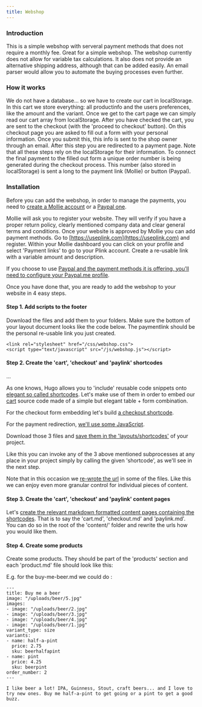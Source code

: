 ```yaml
---
title: Webshop
---
```


### Introduction

This is a simple webshop with serveral payment methods that does not require a monthly fee. Great for a simple webshop. The webshop currently does not allow for variable tax calculations. It also does not provide an alternative shipping address, although that can be added easily. An email parser would allow you to automate the buying processes even further.

### How it works

We do not have a database... so we have to create our cart in localStorage. In this cart we store everything: all productinfo and the users preferences, like the amount and the variant. Once we get to the cart page we can simply read our cart array from localStorage. After you have checked the cart, you are sent to the checkout (with the 'proceed to checkout' button). On this checkout page you are asked to fill out a form with your personal information. Once you submit this, this info is sent to the shop owner through an email. After this step you are redirected to a payment page. Note that all these steps rely on the localStorage for their information. To connect the final payment to the filled out form a unique order number is being generated during the checkout process. This number (also stored in localStorage) is sent a long to the payment link (Mollie) or button (Paypal).

### Installation

Before you can add the webshop, in order to manage the payments, you need to [create a Mollie account](https://www.mollie.com) or a [Paypal one](https://paypal.com). 

Mollie will ask you to register your website. They will verify if you have a proper return policy, clearly mentioned company data and clear general terms and conditions. Once your
website is approved by Mollie you can add payment methods. Go to [https://useplink.com](https://useplink.com) and register. Within your Mollie dashboard you can click on your
profile and select 'Payment links' to go to your Plink account. Create a re-usable link with a variable amount and description. 

If you choose to use [Paypal and the payment methods it is offering, you'll need to configure your Paypal.me profile](https://paypal.me).

Once you have done that, you are ready to add the webshop to your website in 4 easy steps.

#### Step 1. Add scripts to the footer

Download the files and add them to your folders. Make sure the bottom of your layout document looks like the code below. The paymentlink should be the personal re-usable link you just created. 

```
<link rel="stylesheet" href="/css/webshop.css">
<script type="text/javascript" src="/js/webshop.js"></script>
```

#### Step 2. Create the 'cart', 'checkout' and 'paylink' shortcodes
	
...

As one knows, Hugo allows you to 'include' reusable code snippets onto [elegant so called shortcodes](https://gohugo.io/templates/shortcode-templates/). Let's make use of
them in order to embed our [cart](https://github.com/jhvanderschee/hugocodex/blob/main/layouts/shortcodes/cart.html) source code made of a simple but elegant table + form combination.

For the checkout form embedding let's build [a checkout shortcode](https://github.com/jhvanderschee/hugocodex/blob/main/layouts/shortcodes/checkout.html).

For the payment redirection, [we'll use some JavaScript](https://github.com/jhvanderschee/hugocodex/blob/main/layouts/shortcodes/paypal-buttons.html).

Download those 3 files and [save them in the 'layouts/shortcodes'](https://github.com/jhvanderschee/hugocodex/blob/main/layouts/shortcodes/)  of your project.

Like this you can invoke any of the 3 above mentioned subprocesses at any place in your project simply by calling the given 'shortcode', as we'll see in the next step.

Note that in this occasion we [re-wrote the url](https://gohugo.io/content-management/urls/#set-url-in-front-matter) in some of the files. Like this we can enjoy even more granular control for individual pieces of content.


#### Step 3. Create the 'cart', 'checkout' and 'paylink' content pages

Let's [create the relevant markdown formatted content pages containing the shortcodes](https://github.com/jhvanderschee/hugocodex/blob/main/content/en). That is to say the
'cart.md', 'checkout.md'  and 'paylink.md'. You can do so in the root of the 'content/' folder and rewrite the urls how you would like them.

#### Step 4. Create some products

Create some products. They should be part of the 'products' section and each 'product.md' file should look like this:

E.g. for the buy-me-beer.md we could do :

```
---
title: Buy me a beer
image: "/uploads/beer/5.jpg"
images:
- image: "/uploads/beer/2.jpg"
- image: "/uploads/beer/3.jpg"
- image: "/uploads/beer/4.jpg"
- image: "/uploads/beer/1.jpg"
variant_type: size
variants:
- name: half-a-pint
  price: 2.75
  sku: beerhalfapint
- name: pint
  price: 4.25
  sku: beerpint
order_number: 2
---

I like beer a lot! IPA, Guinness, Stout, craft beers... and I love to try new ones. Buy me half-a-pint to get going or a pint to get a good buzz.
```
